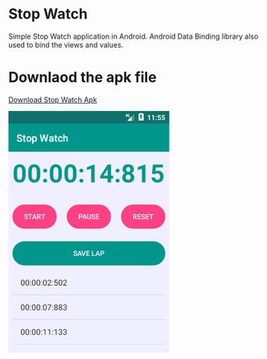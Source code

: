 # Stop Watch
Simple Stop Watch application in Android. Android Data Binding library also used to bind the views and values.

# Downlaod the apk file
<a href="https://github.com/sathishmepco/Stop-Watch/blob/master/app/release/Stop Watch.apk" download="Stop Watch.apk"> Download Stop Watch Apk </a>


<img src="/Stop Watch ScreenShot.png"/>
